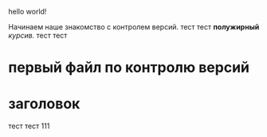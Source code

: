 hello world!

Начинаем наше знакомство с контролем версий. тест
тест
**полужирный**
*курсив.*
тест
тест
# первый файл по контролю версий
# заголовок
тест
тест 111
